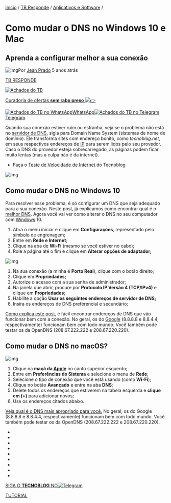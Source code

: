 [Início](https://tecnoblog.net/) / [TB Responde](https://tecnoblog.net/responde/) / [Aplicativos e Software](https://tecnoblog.net/tema/software-apps/) /

# Como mudar o DNS no Windows 10 e Mac

## Aprenda a configurar melhor a sua conexão

![img](https://files.tecnoblog.net/wp-content/uploads/2019/11/square-30x30.jpg)Por [Jean Prado](https://tecnoblog.net/autor/jean-prado/)
5 anos atrás

[TB RESPONDE](https://tecnoblog.net/responde/)

[![Achados do TB](https://tecnoblog.net/wp-content/themes/tb/img/achados/lg-achados-desktop.svg?1)](https://tecnoblog.net/achados-tb/)

[Curadoria de ofertas **sem rabo preso** ![👉](https://s.w.org/images/core/emoji/13.1.0/svg/1f449.svg)](https://tecnoblog.net/achados-tb/)

[![Achados do TB no WhatsApp](https://tecnoblog.net/wp-content/themes/tb/img/achados/whatsapp.svg?1)WhatsApp](https://tecnoblog.net/zap/)[![Achados do TB no Telegram](https://tecnoblog.net/wp-content/themes/tb/img/achados/telegram.svg?1)Telegram](https://t.me/achadosdotb)

Quando sua conexão estiver ruim ou estranha, veja se o problema não está no [servidor de DNS](https://tecnoblog.net/responde/o-que-e-dns/), sigla para Domain Name System (sistemas de nome de domínio). Ele transforma sites com endereço bonito, como *tecnoblog.net*, em seus respectivos endereços de [IP](https://tecnoblog.net/responde/o-que-e-ip/) para serem lidos pelo seu provedor. Caso o DNS do provedor esteja sobrecarregado, as páginas podem ficar muito lentas (mas a culpa não é da internet).

- Faça o [Teste de Velocidade de Internet ](https://tecnoblog.net/teste-de-velocidade/)do Tecnoblog

![img](https://files.tecnoblog.net/wp-content/uploads/2016/04/cabo-rede-internet-banda-larga-ethernet-conexao-7-700x417.jpg)

## Como mudar o DNS no Windows 10

Para resolver esse problema, é só configurar um DNS que seja adequado para a sua conexão. Neste post, já explicamos como encontrar qual é o [melhor DNS](https://tecnoblog.net/responde/qual-melhor-servidor-dns-brasil/). Agora você vai ver como alterar o DNS no seu computador com [Windows](https://tecnoblog.net/sobre/windows/) 10.

1. Abra o menu iniciar e clique em **Configurações**, representado pelo símbolo de engrenagem;
2. Entre em **Rede e Internet**;
3. Clique na aba de **Wi-Fi** (mesmo se você estiver no cabo);
4. Role a página até o fim e clique em **Alterar opções de adaptador;**

![img](https://files.tecnoblog.net/wp-content/uploads/2017/05/mudar-dns-windows-700x417.png)

1. Na sua conexão (a minha é **Porto Real**), clique com o botão direito;
2. Clique em **Propriedades;**
3. Autorize o acesso com a sua senha de administrador;
4. Na janela que abrir, procure por **Protocolo IP Versão 4 (TCP/IPv4)** e clique em **Propriedades**;
5. Habilite a opção **Usar os seguintes endereços de servidor de DNS;**
6. Insira os endereços de DNS preferencial e secundário;

[Como explica este post](https://tecnoblog.net/responde/qual-melhor-servidor-dns-brasil/), é fácil encontrar endereços de DNS que vão funcionar bem com a conexão. No geral, os do [Google](https://tecnoblog.net/sobre/google/) (8.8.8.8 e 8.8.4.4, respectivamente) funcionam bem com todo mundo. Você também pode testar os da OpenDNS (208.67.222.222 e 208.67.220.220).

## Como mudar o DNS no macOS?

![img](https://files.tecnoblog.net/wp-content/uploads/2017/05/dns-mac-700x606.jpeg)

1. Clique na **maçã da [Apple](https://tecnoblog.net/sobre/apple/)** no canto superior esquerdo;
2. Entre em **Preferências do Sistema** e selecione o menu de **Rede**;
3. Selecione o tipo de conexão que você está usando (como **Wi-Fi**);
4. Clique no botão **Avançado** e entre na aba **DNS**;
5. Delete todos os endereços que estiverem na tabela esquerda e **clique em (+)** para adicionar novos;
6. Use os endereços citados abaixo.

[Veja qual é o DNS mais apropriado para você.](https://tecnoblog.net/responde/qual-melhor-servidor-dns-brasil/) No geral, os do Google (8.8.8.8 e 8.8.4.4, respectivamente) funcionam bem com todo mundo. Você também pode testar os da OpenDNS (208.67.222.222 e 208.67.220.220).

- 
-  

- 
-  

- 
-  

- 
-  

- 

 [SIGA O **TECNOBLOG** NO![Telegram](https://tecnoblog.net/wp-content/themes/tb/img/btn-telegram.svg)](https://t.me/Tecnoblog)

[TUTORIAL](https://tecnoblog.net/sobre/tutorial/)